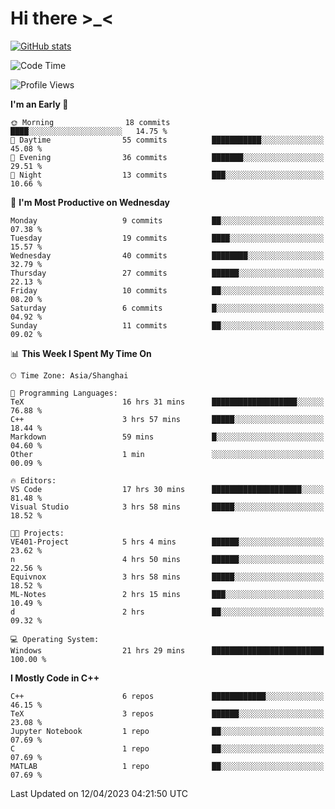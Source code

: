 # Hi there \>_<

[![GitHub stats](https://github-readme-stats.vercel.app/api?username=ARessegetesStery&show_icons=true&theme=transparent)](https://github.com/anuraghazra/github-readme-stats)

<!--START_SECTION:waka-->
![Code Time](http://img.shields.io/badge/Code%20Time-24%20hrs%2015%20mins-blue)

![Profile Views](http://img.shields.io/badge/Profile%20Views-52-blue)

**I'm an Early 🐤** 

```text
🌞 Morning                18 commits          ████░░░░░░░░░░░░░░░░░░░░░   14.75 % 
🌆 Daytime                55 commits          ███████████░░░░░░░░░░░░░░   45.08 % 
🌃 Evening                36 commits          ███████░░░░░░░░░░░░░░░░░░   29.51 % 
🌙 Night                  13 commits          ███░░░░░░░░░░░░░░░░░░░░░░   10.66 % 
```
📅 **I'm Most Productive on Wednesday** 

```text
Monday                   9 commits           ██░░░░░░░░░░░░░░░░░░░░░░░   07.38 % 
Tuesday                  19 commits          ████░░░░░░░░░░░░░░░░░░░░░   15.57 % 
Wednesday                40 commits          ████████░░░░░░░░░░░░░░░░░   32.79 % 
Thursday                 27 commits          ██████░░░░░░░░░░░░░░░░░░░   22.13 % 
Friday                   10 commits          ██░░░░░░░░░░░░░░░░░░░░░░░   08.20 % 
Saturday                 6 commits           █░░░░░░░░░░░░░░░░░░░░░░░░   04.92 % 
Sunday                   11 commits          ██░░░░░░░░░░░░░░░░░░░░░░░   09.02 % 
```


📊 **This Week I Spent My Time On** 

```text
🕑︎ Time Zone: Asia/Shanghai

💬 Programming Languages: 
TeX                      16 hrs 31 mins      ███████████████████░░░░░░   76.88 % 
C++                      3 hrs 57 mins       █████░░░░░░░░░░░░░░░░░░░░   18.44 % 
Markdown                 59 mins             █░░░░░░░░░░░░░░░░░░░░░░░░   04.60 % 
Other                    1 min               ░░░░░░░░░░░░░░░░░░░░░░░░░   00.09 % 

🔥 Editors: 
VS Code                  17 hrs 30 mins      ████████████████████░░░░░   81.48 % 
Visual Studio            3 hrs 58 mins       █████░░░░░░░░░░░░░░░░░░░░   18.52 % 

🐱‍💻 Projects: 
VE401-Project            5 hrs 4 mins        ██████░░░░░░░░░░░░░░░░░░░   23.62 % 
n                        4 hrs 50 mins       ██████░░░░░░░░░░░░░░░░░░░   22.56 % 
Equivnox                 3 hrs 58 mins       █████░░░░░░░░░░░░░░░░░░░░   18.52 % 
ML-Notes                 2 hrs 15 mins       ███░░░░░░░░░░░░░░░░░░░░░░   10.49 % 
d                        2 hrs               ██░░░░░░░░░░░░░░░░░░░░░░░   09.32 % 

💻 Operating System: 
Windows                  21 hrs 29 mins      █████████████████████████   100.00 % 
```

**I Mostly Code in C++** 

```text
C++                      6 repos             ████████████░░░░░░░░░░░░░   46.15 % 
TeX                      3 repos             ██████░░░░░░░░░░░░░░░░░░░   23.08 % 
Jupyter Notebook         1 repo              ██░░░░░░░░░░░░░░░░░░░░░░░   07.69 % 
C                        1 repo              ██░░░░░░░░░░░░░░░░░░░░░░░   07.69 % 
MATLAB                   1 repo              ██░░░░░░░░░░░░░░░░░░░░░░░   07.69 % 
```




 Last Updated on 12/04/2023 04:21:50 UTC
<!--END_SECTION:waka-->
